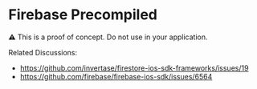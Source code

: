 # Firebase Precompiled

⚠️ This is a proof of concept. Do not use in your application.

Related Discussions:
* https://github.com/invertase/firestore-ios-sdk-frameworks/issues/19
* https://github.com/firebase/firebase-ios-sdk/issues/6564
